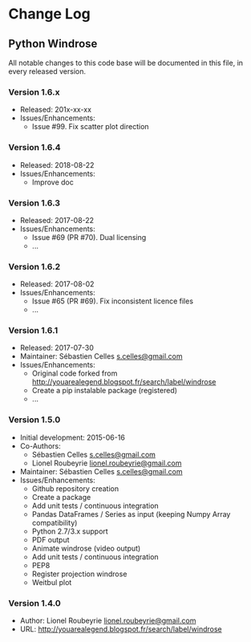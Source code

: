 # Change Log

## Python Windrose

All notable changes to this code base will be documented in this file,
in every released version.

### Version 1.6.x
- Released: 201x-xx-xx
- Issues/Enhancements:
  - Issue #99. Fix scatter plot direction

### Version 1.6.4
- Released: 2018-08-22
- Issues/Enhancements:
  - Improve doc

### Version 1.6.3
- Released: 2017-08-22
- Issues/Enhancements:
  - Issue #69 (PR #70). Dual licensing
  - ...

### Version 1.6.2
- Released: 2017-08-02
- Issues/Enhancements:
  - Issue #65 (PR #69). Fix inconsistent licence files
  - ...

### Version 1.6.1
- Released: 2017-07-30
- Maintainer: Sébastien Celles <s.celles@gmail.com>
- Issues/Enhancements:
  - Original code forked from http://youarealegend.blogspot.fr/search/label/windrose
  - Create a pip instalable package (registered)
  - ...

### Version 1.5.0
- Initial development: 2015-06-16
- Co-Authors:
  - Sébastien Celles <s.celles@gmail.com>
  - Lionel Roubeyrie <lionel.roubeyrie@gmail.com>
- Maintainer: Sébastien Celles <s.celles@gmail.com>
- Issues/Enhancements:
  - Github repository creation
  - Create a package
  - Add unit tests / continuous integration
  - Pandas DataFrames / Series as input (keeping Numpy Array compatibility)
  - Python 2.7/3.x support
  - PDF output
  - Animate windrose (video output)
  - Add unit tests / continuous integration
  - PEP8
  - Register projection windrose
  - Weitbul plot
  

### Version 1.4.0
- Author: Lionel Roubeyrie <lionel.roubeyrie@gmail.com>
- URL: http://youarealegend.blogspot.fr/search/label/windrose
